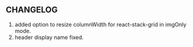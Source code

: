 ## CHANGELOG

1. added option to resize columnWidth for react-stack-grid in imgOnly mode.
2. header display name fixed.
